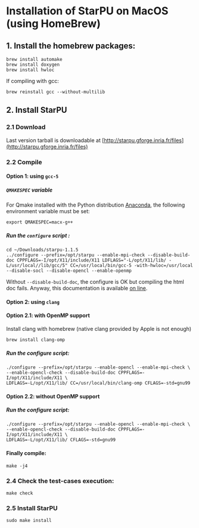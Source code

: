 # Installation of StarPU on MacOS (using HomeBrew)

## 1. Install the homebrew packages:

	brew install automake
	brew install doxygen
	brew install hwloc
	
If compiling with gcc:
	
	brew reinstall gcc --without-multilib
	
## 2. Install StarPU

### 2.1 Download

Last version tarball is downloadable at [http://starpu.gforge.inria.fr/files](http://starpu.gforge.inria.fr/files) 

### 2.2 Compile

#### Option 1: using `gcc-5`

##### ``QMAKESPEC`` variable

For Qmake installed with the Python distribution [Anaconda](https://www.continuum.io/downloads), the following environment variable must be set:

	export QMAKESPEC=macx-g++

##### Run the `configure` script :

	cd ~/Downloads/starpu-1.1.5
	../configure --prefix=/opt/starpu --enable-mpi-check --disable-build-doc CPPFLAGS=-I/opt/X11/include/X11 LDFLAGS="-L/opt/X11/lib/ -L/usr/local//lib/gcc/5" CC=/usr/local/bin/gcc-5 -with-hwloc=/usr/local --disable-socl --disable-opencl --enable-openmp
	
Without ``--disable-build-doc``, the configure is OK but compiling the html doc fails. Anyway, this documentation is available [on line](http://starpu.gforge.inria.fr/files/doc/starpu-1.1.5/html/index.html).


#### Option 2: using `clang`

#### Option 2.1: with OpenMP support

Install clang with homebrew (native clang provided by Apple is not enough)

	brew install clang-omp

##### Run the configure script:

	./configure --prefix=/opt/starpu --enable-opencl --enable-mpi-check \
	--enable-opencl-check --disable-build-doc CPPFLAGS=-I/opt/X11/include/X11 \
	LDFLAGS=-L/opt/X11/lib/ CC=/usr/local/bin/clang-omp CFLAGS=-std=gnu99

#### Option 2.2: without OpenMP support

##### Run the configure script:

	./configure --prefix=/opt/starpu --enable-opencl --enable-mpi-check \
	--enable-opencl-check --disable-build-doc CPPFLAGS=-I/opt/X11/include/X11 \
	LDFLAGS=-L/opt/X11/lib/ CFLAGS=-std=gnu99

#### Finally compile:
 
	make -j4


### 2.4 Check the test-cases execution:

	make check

### 2.5 Install StarPU

	sudo make install
	
